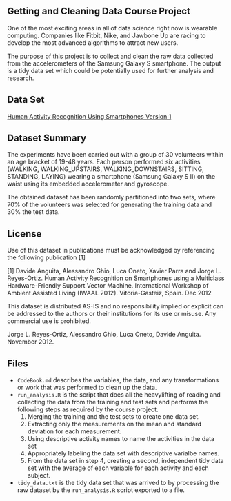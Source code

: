 ## Getting and Cleaning Data Course Project

One of the most exciting areas in all of data science right now is wearable
computing. Companies like Fitbit, Nike, and Jawbone Up are racing to develop the
most advanced algorithms to attract new users.

The purpose of this project is to collect and clean the raw data collected from
the accelerometers of the Samsung Galaxy S smartphone. The output is a tidy data
set which could be potentially used for further analysis and research.

## Data Set
[Human Activity Recognition Using Smartphones Version 1](http://archive.ics.uci.edu/ml/datasets/Human+Activity+Recognition+Using+Smartphones)

## Dataset Summary
The experiments have been carried out with a group of 30 volunteers within an
age bracket of 19-48 years. Each person performed six activities (WALKING,
WALKING_UPSTAIRS, WALKING_DOWNSTAIRS, SITTING, STANDING, LAYING) wearing a
smartphone (Samsung Galaxy S II) on the waist using its embedded accelerometer
and gyroscope.

The obtained dataset has been randomly partitioned into two sets, where 70% of
the volunteers was selected for generating the training data and 30% the test
data.

## License
Use of this dataset in publications must be acknowledged by referencing the
following publication [1] 

[1] Davide Anguita, Alessandro Ghio, Luca Oneto, Xavier Parra and Jorge L.
Reyes-Ortiz. Human Activity Recognition on Smartphones using a Multiclass
Hardware-Friendly Support Vector Machine. International Workshop of Ambient
Assisted Living (IWAAL 2012). Vitoria-Gasteiz, Spain. Dec 2012

This dataset is distributed AS-IS and no responsibility implied or explicit can
be addressed to the authors or their institutions for its use or misuse. Any
commercial use is prohibited.

Jorge L. Reyes-Ortiz, Alessandro Ghio, Luca Oneto, Davide Anguita. November 2012.

## Files

- `CodeBook.md` describes the variables, the data, and any transformations or
work that was performed to clean up the data.
- `run_analysis.R` is the script that does all the heavylifting of reading and
collecting the data from the training and test sets and performs the following
steps as required by the course project.
    1. Merging the training and the test sets to create one data set.
    2. Extracting only the measurements on the mean and standard deviation for
    each measurement.
    3. Using descriptive activity names to name the activities in the data set
    4. Appropriately labeling the data set with descriptive varialbe names.
    5. From the data set in step 4, creating a second, independent tidy data set
    with the average of each variable for each activity and each subject.
- `tidy_data.txt` is the tidy data set that was arrived to by processing the raw
dataset by the `run_analysis.R` script exported to a file.
